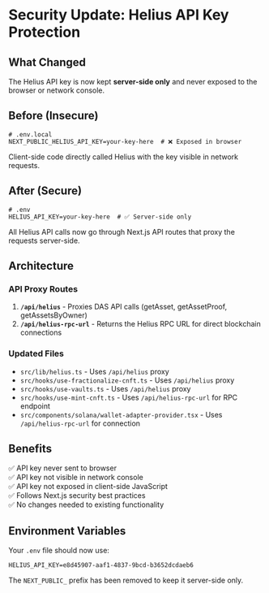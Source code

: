 # Security Update: Helius API Key Protection

## What Changed

The Helius API key is now kept **server-side only** and never exposed to the browser or network console.

## Before (Insecure)
```env
# .env.local
NEXT_PUBLIC_HELIUS_API_KEY=your-key-here  # ❌ Exposed in browser
```

Client-side code directly called Helius with the key visible in network requests.

## After (Secure)
```env
# .env
HELIUS_API_KEY=your-key-here  # ✅ Server-side only
```

All Helius API calls now go through Next.js API routes that proxy the requests server-side.

## Architecture

### API Proxy Routes

1. **`/api/helius`** - Proxies DAS API calls (getAsset, getAssetProof, getAssetsByOwner)
2. **`/api/helius-rpc-url`** - Returns the Helius RPC URL for direct blockchain connections

### Updated Files

- `src/lib/helius.ts` - Uses `/api/helius` proxy
- `src/hooks/use-fractionalize-cnft.ts` - Uses `/api/helius` proxy
- `src/hooks/use-vaults.ts` - Uses `/api/helius` proxy
- `src/hooks/use-mint-cnft.ts` - Uses `/api/helius-rpc-url` for RPC endpoint
- `src/components/solana/wallet-adapter-provider.tsx` - Uses `/api/helius-rpc-url` for connection

## Benefits

✅ API key never sent to browser  
✅ API key not visible in network console  
✅ API key not exposed in client-side JavaScript  
✅ Follows Next.js security best practices  
✅ No changes needed to existing functionality  

## Environment Variables

Your `.env` file should now use:
```env
HELIUS_API_KEY=e8d45907-aaf1-4837-9bcd-b3652dcdaeb6
```

The `NEXT_PUBLIC_` prefix has been removed to keep it server-side only.
